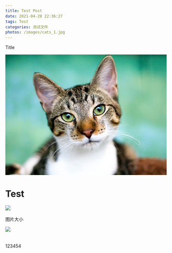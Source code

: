 ```yaml
---
title: Test Post
date: 2021-04-28 22:36:27
tags: Test
categories: 测试文件
photos: /images/cats_1.jpg
---
```


Title

![](/images/cats.jpg)

# Test



![](https://i.natgeofe.com/n/3861de2a-04e6-45fd-aec8-02e7809f9d4e/02-cat-training-NationalGeographic_1484324.jpg?w=636&h=424)





图片大小



<img src="https://i.natgeofe.com/n/3861de2a-04e6-45fd-aec8-02e7809f9d4e/02-cat-training-NationalGeographic_1484324.jpg?w=636&h=424" style="height:100px" />

######

123454